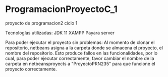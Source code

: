 # ProgramacionProyectoC_1
proyecto de programacion2 ciclo 1

Tecnologías utilizadas:
JDK 11
XAMPP
Payara server 

Para poder ejecutar el proyecto sin problemas:
Al momento de clonar el repositorio, netbeans asigna a la carpeta donde se almacena el proyecto, el nombre del repositorio. Esto produce fallos en las funcionalidades, por lo cual, para poder ejecutar correctamente, favor cambiar el nombre de la carpeta en netbeansproyects a "ProyectoPRN235" para que funcione el proyecto correctamente. 
